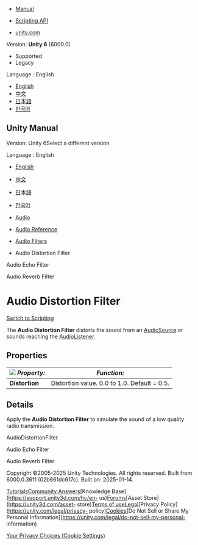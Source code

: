 [](https://docs.unity3d.com)

  * [Manual](../Manual/index.html)
  * [Scripting API](../ScriptReference/index.html)

  * [unity.com](https://unity.com/)

Version: **Unity 6** (6000.0)

  * Supported
  * Legacy

Language : English

  * [English](/Manual/class-AudioDistortionFilter.html)
  * [中文](/cn/current/Manual/class-AudioDistortionFilter.html)
  * [日本語](/ja/current/Manual/class-AudioDistortionFilter.html)
  * [한국어](/kr/current/Manual/class-AudioDistortionFilter.html)

[](https://docs.unity3d.com)

## Unity Manual

Version: Unity 6Select a different version

Language : English

  * [English](/Manual/class-AudioDistortionFilter.html)
  * [中文](/cn/current/Manual/class-AudioDistortionFilter.html)
  * [日本語](/ja/current/Manual/class-AudioDistortionFilter.html)
  * [한국어](/kr/current/Manual/class-AudioDistortionFilter.html)

  * [Audio](Audio.html)
  * [Audio Reference](AudioReference.html)
  * [Audio Filters](class-AudioEffect.html)
  * Audio Distortion Filter

[](class-AudioEchoFilter.html)

Audio Echo Filter

[](class-AudioReverbFilter.html)

Audio Reverb Filter

# Audio Distortion Filter

[Switch to Scripting](../ScriptReference/AudioDistortionFilter.html "Go to
AudioDistortionFilter page in the Scripting Reference")

The **Audio Distortion Filter** distorts the sound from an
[AudioSource](class-AudioSource.html) or sounds reaching the
[AudioListener](class-AudioListener.html).

## Properties

![](../uploads/Main/AudioDistortionFilter.png) **_Property:_** | **_Function:_**  
---|---  
**Distortion** | Distortion value. 0.0 to 1.0. Default = 0.5.  
  
## Details

Apply the **Audio Distortion Filter** to simulate the sound of a low quality
radio transmission.

AudioDistortionFilter

[](class-AudioEchoFilter.html)

Audio Echo Filter

[](class-AudioReverbFilter.html)

Audio Reverb Filter

Copyright ©2005-2025 Unity Technologies. All rights reserved. Built from
6000.0.36f1 (02b661dc617c). Built on: 2025-01-14.

[Tutorials](https://learn.unity.com/)[Community
Answers](https://answers.unity3d.com)[Knowledge
Base](https://support.unity3d.com/hc/en-
us)[Forums](https://forum.unity3d.com)[Asset Store](https://unity3d.com/asset-
store)[Terms of
use](https://docs.unity3d.com/Manual/TermsOfUse.html)[Legal](https://unity.com/legal)[Privacy
Policy](https://unity.com/legal/privacy-
policy)[Cookies](https://unity.com/legal/cookie-policy)[Do Not Sell or Share
My Personal Information](https://unity.com/legal/do-not-sell-my-personal-
information)

[Your Privacy Choices (Cookie Settings)](javascript:void\(0\);)

